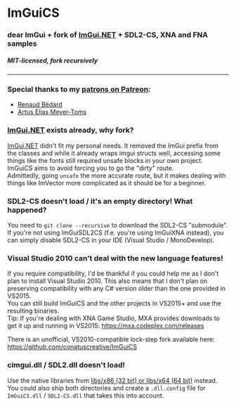 # ImGuiCS
### dear ImGui + fork of [ImGui.NET](https://github.com/mellinoe/ImGui.NET/) + SDL2-CS, XNA and FNA samples
##### MIT-licensed, fork recursively
----

### Special thanks to my [patrons on Patreon](https://www.patreon.com/0x0ade):
* [Renaud Bédard](https://twitter.com/renaudbedard)
* [Artus Elias Meyer-Toms](https://twitter.com/artuselias)

### [ImGui.NET](https://github.com/mellinoe/ImGui.NET/) exists already, why fork?
[ImGui.NET](https://github.com/mellinoe/ImGui.NET/) didn't fit my personal needs. It removed the ImGui prefix from the classes and while it already wraps imgui structs well, accessing some things like the fonts still required unsafe blocks in your own project. ImGuiCS aims to avoid forcing you to go the "dirty" route.  
Admittedly, going `unsafe` the more accurate route, but it makes dealing with things like ImVector more complicated as it should be for a beginner.

### SDL2-CS doesn't load / it's an empty directory! What happened?
You need to `git clone --recursive` to download the SDL2-CS "submodule". If you're not using ImGuiSDL2CS (f.e. you're using ImGuiXNA instead), you can simply disable SDL2-CS in your IDE (Visual Studio / MonoDevelop).

### Visual Studio 2010 can't deal with the new language features!
If you require compatibility, I'd be thankful if you could help me as I don't plan to install Visual Studio 2010. This also means that I don't plan on preserving compatibility with any C# version older than the one provided in VS2015.  
You can still build ImGuiCS and the other projects in VS2015+ and use the resulting binaries.  
Tip: If you're dealing with XNA Game Studio, MXA provides downloads to get it up and running in VS2015: https://mxa.codeplex.com/releases

There is an unofficial, VS2010-compatible lock-step fork available here: https://github.com/conatuscreative/ImGuiCS

### cimgui.dll / SDL2.dll doesn't load!
Use the native libraries from [libs/x86 (32 bit) or libs/x64 (64 bit)](https://github.com/0x0ade/ImGuiCS/tree/master/libs) instead. You could also ship both directories and create a `.dll.config` file for `ImGuiCS.dll` / `SDL2-CS.dll` that takes this into account.

